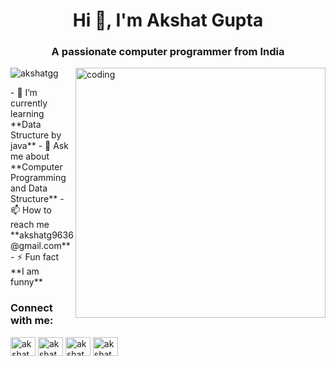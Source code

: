 <h1 align="center">Hi 👋, I'm Akshat Gupta</h1>
<h3 align="center">A passionate computer programmer from India</h3>
<img align="right" alt="coding" width="400" src="https://camo.githubusercontent.com/cae12fddd9d6982901d82580bdf321d81fb299141098ca1c2d4891870827bf17/68747470733a2f2f6d69726f2e6d656469756d2e636f6d2f6d61782f313336302f302a37513379765349765f7430696f4a2d5a2e676966">
<p align="left"> <img src="https://komarev.com/ghpvc/?username=akshatgg&label=Profile%20views&color=0e75b6&style=flat" alt="akshatgg" /> </p>
- 🌱 I’m currently learning **Data Structure by java**
- 💬 Ask me about **Computer Programming and Data Structure**
- 📫 How to reach me **akshatg9636@gmail.com**
- ⚡ Fun fact **I am funny**

<h3 align="left">Connect with me:</h3>
<p align="right">
<p align="left">
<a href="https://linkedin.com/in/akshat gupta" target="blank"><img align="center" src="https://raw.githubusercontent.com/rahuldkjain/github-profile-readme-generator/master/src/images/icons/Social/linked-in-alt.svg" alt="akshat gupta" height="30" width="40" /></a>
<a href="https://fb.com/akshat gupta" target="blank"><img align="center" src="https://raw.githubusercontent.com/rahuldkjain/github-profile-readme-generator/master/src/images/icons/Social/facebook.svg" alt="akshat gupta" height="30" width="40" /></a>
<a href="https://www.hackerrank.com/akshat__30" target="blank"><img align="center" src="https://raw.githubusercontent.com/rahuldkjain/github-profile-readme-generator/master/src/images/icons/Social/hackerrank.svg" alt="akshat__30" height="30" width="40" /></a>
<a href="https://www.leetcode.com/akshat__30" target="blank"><img align="center" src="https://raw.githubusercontent.com/rahuldkjain/github-profile-readme-generator/master/src/images/icons/Social/leet-code.svg" alt="akshat__30" height="30" width="40" /></a>
</p>

